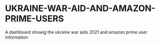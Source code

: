 # UKRAINE-WAR-AID-AND-AMAZON-PRIME-USERS
 A dashboard showig the ukraine war aids 2021 and amazon prime user information
